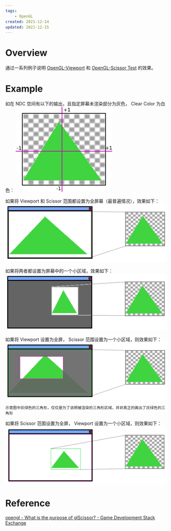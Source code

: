 ```yaml
---
tags:
    - OpenGL
created: 2021-12-14
updated: 2021-12-15
---
```

# Overview

通过一系列例子说明 [OpenGL-Viewport](OpenGL-Viewport.md) 和 [OpenGL-Scissor Test](OpenGL-Scissor%20Test.md) 的效果。

# Example

如在 NDC 空间有以下的输出，且指定屏幕未渲染部分为灰色， Clear Color 为白色：
![|300](assets/OpenGL-Viewport%20VS%20Scissor%20Test/image-20211208085005785.png)

如果将 Viewport 和 Scissor 范围都设置为全屏幕（最普遍情况），效果如下：
![|300](assets/OpenGL-Viewport%20VS%20Scissor%20Test/image-20211208085025284.png)

如果将两者都设置为屏幕中的一个小区域，效果如下：
![|300](assets/OpenGL-Viewport%20VS%20Scissor%20Test/image-20211208085039399.png)

如果将 Viewport 设置为全屏， Scissor 范围设置为一个小区域，则效果如下：
![|300](assets/OpenGL-Viewport%20VS%20Scissor%20Test/image-20211208085056169.png)

```ad-tip
示意图中灰绿色的三角形，仅仅是为了说明被渲染的三角形区域，并非真正的画出了灰绿色的三角形
```

如果将 Scissor 范围设置为全屏， Viewport 设置为一个小区域，则效果如下：
![|300](assets/OpenGL-Viewport%20VS%20Scissor%20Test/image-20211208085122359.png)

# Reference

[opengl - What is the purpose of glScissor? - Game Development Stack Exchange](https://gamedev.stackexchange.com/questions/40704/what-is-the-purpose-of-glscissor)